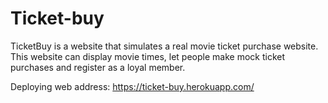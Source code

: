 # Ticket-buy
TicketBuy is a website that simulates a real movie ticket purchase website. This website can display movie times, let people make mock ticket purchases and register as a loyal member.

Deploying web address: https://ticket-buy.herokuapp.com/
